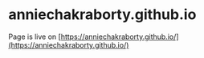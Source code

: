# anniechakraborty.github.io
Page is live on [https://anniechakraborty.github.io/](https://anniechakraborty.github.io/)
